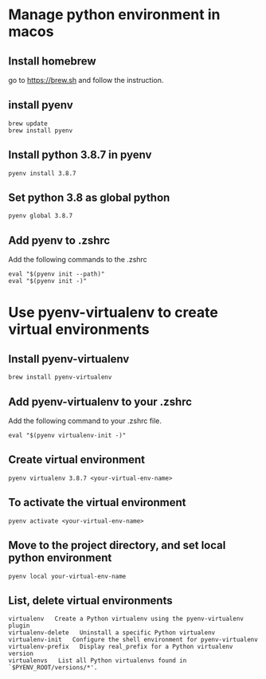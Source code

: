 # Manage python environment in macos

## Install homebrew
go to https://brew.sh and follow the instruction.
 
## install pyenv
```
brew update
brew install pyenv
```
## Install python 3.8.7 in pyenv
```
pyenv install 3.8.7
```
## Set python 3.8 as global python
```
pyenv global 3.8.7
```
## Add pyenv to .zshrc
Add the following commands to the .zshrc
```
eval "$(pyenv init --path)"
eval "$(pyenv init -)"
```

# Use pyenv-virtualenv to create virtual environments
## Install pyenv-virtualenv
```
brew install pyenv-virtualenv
```
##  Add pyenv-virtualenv to your .zshrc
Add the following command to your .zshrc file.
```
eval "$(pyenv virtualenv-init -)"
```
## Create virtual environment
```
pyenv virtualenv 3.8.7 <your-virtual-env-name>
```

## To activate the virtual environment
```
pyenv activate <your-virtual-env-name>
```

## Move to the project directory, and set local python environment

```
pyenv local your-virtual-env-name
```

## List, delete virtual environments
```
virtualenv   Create a Python virtualenv using the pyenv-virtualenv plugin
virtualenv-delete   Uninstall a specific Python virtualenv
virtualenv-init   Configure the shell environment for pyenv-virtualenv
virtualenv-prefix   Display real_prefix for a Python virtualenv version
virtualenvs   List all Python virtualenvs found in `$PYENV_ROOT/versions/*'.
```
